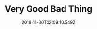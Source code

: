---
title: Very Good Bad Thing
artist: Mother Mother
date: 2018-11-30T02:09:10.549Z
cover: /upload/tumblr_odnacvmu5u1vfaqyoo1_1280.jpg
styles:
  - Indie Rock
links:
  spotify: https://open.spotify.com/album/5YywOUCkZuTWzEThxrDEIu?si=iSkCX3uFS32PNU4zLSks4g
  youtube: https://music.youtube.com/watch?v=gsYDpUetROE
  applemusic: https://itunes.apple.com/us/album/very-good-bad-thing/974696853?uo=4
  soundcloud: ""
  bandcamp: ""
  deezer: https://www.deezer.com/album/8965799
---